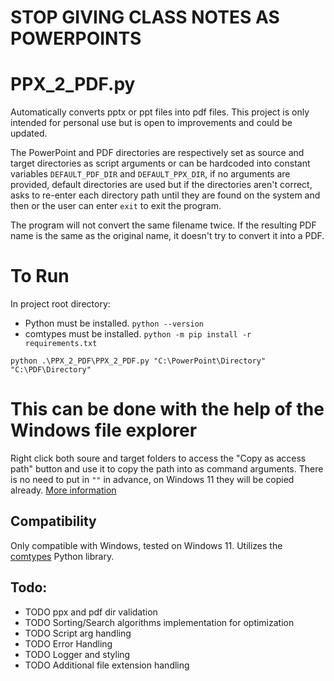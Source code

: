 # STOP GIVING CLASS NOTES AS POWERPOINTS

# PPX_2_PDF.py
Automatically converts pptx or ppt files into pdf files. This project is only intended for personal use but is open to improvements and could be updated. 

The PowerPoint and PDF directories are respectively set as source and target directories as script arguments or can be hardcoded into constant variables `DEFAULT_PDF_DIR` and `DEFAULT_PPX_DIR`, if no arguments are provided, default directories are used but if the directories aren't correct, asks to re-enter each directory path until they are found on the system and then or the user can enter `exit` to exit the program. 

The program will not convert the same filename twice. If the resulting PDF name is the same as the original name, it doesn't try to convert it into a PDF. 

# To Run
In project root directory:

- Python must be installed.
`python --version`
- comtypes must be installed.
`python -m pip install -r requirements.txt`

`python .\PPX_2_PDF\PPX_2_PDF.py "C:\PowerPoint\Directory" "C:\PDF\Directory"`

# This can be done with the help of the Windows file explorer 
Right click both soure and target folders to access the "Copy as access path" button and use it to copy the path into as command arguments.
There is no need to put in `""` in advance, on Windows 11 they will be copied already. [More information](https://www.howtogeek.com/670447/how-to-copy-the-full-path-of-a-file-on-windows-10/)

## Compatibility
Only compatible with Windows, tested on Windows 11.
Utilizes the [comtypes](https://pythonhosted.org/comtypes/#the-comtypes-package) Python library.
## Todo:
- TODO ppx and pdf dir validation
- TODO Sorting/Search algorithms implementation for optimization
- TODO Script arg handling
- TODO Error Handling
- TODO Logger and styling
- TODO Additional file extension handling
